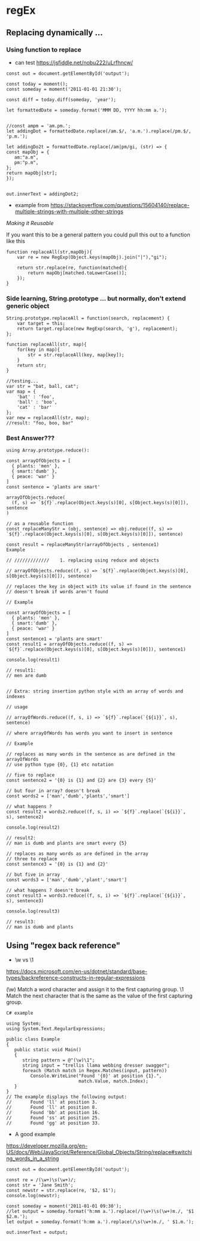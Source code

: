 

# regEx

## Replacing dynamically ...

### Using function to replace

- can test https://jsfiddle.net/nobu222/uLrfhncw/

```
const out = document.getElementById('output');

const today = moment();
const someday = moment('2011-01-01 21:30');

const diff = today.diff(someday, 'year');

let formattedDate = someday.format('MMM DD, YYYY hh:mm a.');


//const ampm = 'am.pm.';
let addingDot = formattedDate.replace(/am.$/, 'a.m.').replace(/pm.$/, 'p.m.');

let addingDo2t = formattedDate.replace(/am|pm/gi, (str) => {
const mapObj = {
   am:"a.m",
   pm:"p.m",
};
return mapObj[str];
});


out.innerText = addingDot2;
```

- example from https://stackoverflow.com/questions/15604140/replace-multiple-strings-with-multiple-other-strings


*Making it Reusable*

If you want this to be a general pattern you could pull this out to a function like this

```
function replaceAll(str,mapObj){
    var re = new RegExp(Object.keys(mapObj).join("|"),"gi");

    return str.replace(re, function(matched){
        return mapObj[matched.toLowerCase()];
    });
}
```

### Side learning, String.prototype ... but normally, don't extend generic object

```
String.prototype.replaceAll = function(search, replacement) {
    var target = this;
    return target.replace(new RegExp(search, 'g'), replacement);
};

function replaceAll(str, map){
    for(key in map){
        str = str.replaceAll(key, map[key]);
    }
    return str;
}

//testing...
var str = "bat, ball, cat";
var map = {
    'bat' : 'foo',
    'ball' : 'boo',
    'cat' : 'bar'
};
var new = replaceAll(str, map);
//result: "foo, boo, bar"
```

### Best Answer???

```
using Array.prototype.reduce():

const arrayOfObjects = [
  { plants: 'men' },
  { smart:'dumb' },
  { peace: 'war' }
]
const sentence = 'plants are smart'

arrayOfObjects.reduce(
  (f, s) => `${f}`.replace(Object.keys(s)[0], s[Object.keys(s)[0]]), sentence
)

// as a reusable function
const replaceManyStr = (obj, sentence) => obj.reduce((f, s) => `${f}`.replace(Object.keys(s)[0], s[Object.keys(s)[0]]), sentence)

const result = replaceManyStr(arrayOfObjects , sentence1)
Example

// /////////////    1. replacing using reduce and objects

// arrayOfObjects.reduce((f, s) => `${f}`.replace(Object.keys(s)[0], s[Object.keys(s)[0]]), sentence)

// replaces the key in object with its value if found in the sentence
// doesn't break if words aren't found

// Example

const arrayOfObjects = [
  { plants: 'men' },
  { smart:'dumb' },
  { peace: 'war' }
]
const sentence1 = 'plants are smart'
const result1 = arrayOfObjects.reduce((f, s) => `${f}`.replace(Object.keys(s)[0], s[Object.keys(s)[0]]), sentence1)

console.log(result1)

// result1: 
// men are dumb


// Extra: string insertion python style with an array of words and indexes

// usage

// arrayOfWords.reduce((f, s, i) => `${f}`.replace(`{${i}}`, s), sentence)

// where arrayOfWords has words you want to insert in sentence

// Example

// replaces as many words in the sentence as are defined in the arrayOfWords
// use python type {0}, {1} etc notation

// five to replace
const sentence2 = '{0} is {1} and {2} are {3} every {5}'

// but four in array? doesn't break
const words2 = ['man','dumb','plants','smart']

// what happens ?
const result2 = words2.reduce((f, s, i) => `${f}`.replace(`{${i}}`, s), sentence2)

console.log(result2)

// result2: 
// man is dumb and plants are smart every {5}

// replaces as many words as are defined in the array
// three to replace
const sentence3 = '{0} is {1} and {2}'

// but five in array
const words3 = ['man','dumb','plant','smart']

// what happens ? doesn't break
const result3 = words3.reduce((f, s, i) => `${f}`.replace(`{${i}}`, s), sentence3)

console.log(result3)

// result3: 
// man is dumb and plants

```

## Using "regex back reference"

- \w vs \1

https://docs.microsoft.com/en-us/dotnet/standard/base-types/backreference-constructs-in-regular-expressions

(\w)	Match a word character and assign it to the first capturing group.
\1	Match the next character that is the same as the value of the first capturing group.

```
C# example

using System;
using System.Text.RegularExpressions;

public class Example
{
   public static void Main()
   {
      string pattern = @"(\w)\1";
      string input = "trellis llama webbing dresser swagger";
      foreach (Match match in Regex.Matches(input, pattern))
         Console.WriteLine("Found '{0}' at position {1}.",
                           match.Value, match.Index);
   }
}
// The example displays the following output:
//       Found 'll' at position 3.
//       Found 'll' at position 8.
//       Found 'bb' at position 16.
//       Found 'ss' at position 25.
//       Found 'gg' at position 33.

```

- A good example

https://developer.mozilla.org/en-US/docs/Web/JavaScript/Reference/Global_Objects/String/replace#switching_words_in_a_string

```
const out = document.getElementById('output');

const re = /(\w+)\s(\w+)/;
const str = 'Jane Smith';
const newstr = str.replace(re, '$2, $1');
console.log(newstr);

const someday = moment('2011-01-01 09:30');
//let output = someday.format('h:mm a.').replace(/(\w+)\s(\w+)m./, '$1 $2.m.');
let output = someday.format('h:mm a.').replace(/\s(\w+)m./, ' $1.m.');

out.innerText = output;
```





